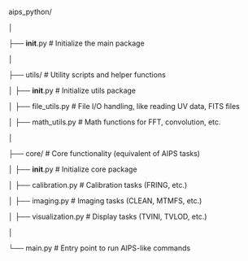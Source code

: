 aips_python/

│

├── __init__.py              # Initialize the main package

│

├── utils/                   # Utility scripts and helper functions

│   ├── __init__.py          # Initialize utils package

│   ├── file_utils.py        # File I/O handling, like reading UV data, FITS files

│   ├── math_utils.py        # Math functions for FFT, convolution, etc.

│

├── core/                    # Core functionality (equivalent of AIPS tasks)

│   ├── __init__.py          # Initialize core package

│   ├── calibration.py       # Calibration tasks (FRING, etc.)

│   ├── imaging.py           # Imaging tasks (CLEAN, MTMFS, etc.)

│   ├── visualization.py      # Display tasks (TVINI, TVLOD, etc.)

│

└── main.py                  # Entry point to run AIPS-like commands
